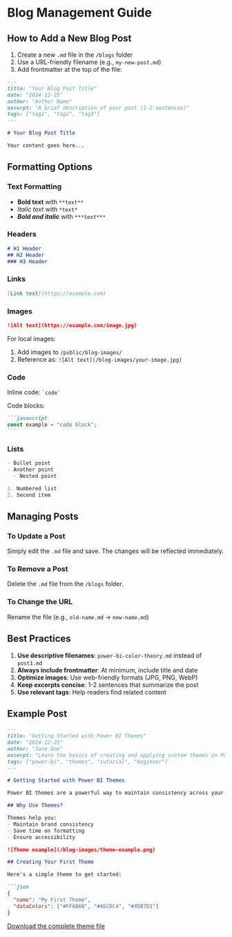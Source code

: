 # Blog Management Guide

## How to Add a New Blog Post

1. Create a new `.md` file in the `/blogs` folder
2. Use a URL-friendly filename (e.g., `my-new-post.md`)
3. Add frontmatter at the top of the file:

```markdown
---
title: "Your Blog Post Title"
date: "2024-12-25"
author: "Author Name"
excerpt: "A brief description of your post (1-2 sentences)"
tags: ["tag1", "tag2", "tag3"]
---

# Your Blog Post Title

Your content goes here...
```

## Formatting Options

### Text Formatting
- **Bold text** with `**text**`
- *Italic text* with `*text*`
- ***Bold and italic*** with `***text***`

### Headers
```markdown
# H1 Header
## H2 Header
### H3 Header
```

### Links
```markdown
[Link text](https://example.com)
```

### Images
```markdown
![Alt text](https://example.com/image.jpg)
```

For local images:
1. Add images to `/public/blog-images/`
2. Reference as: `![Alt text](/blog-images/your-image.jpg)`

### Code
Inline code: `` `code` ``

Code blocks:
````markdown
```javascript
const example = "code block";
```
````

### Lists
```markdown
- Bullet point
- Another point
  - Nested point

1. Numbered list
2. Second item
```

## Managing Posts

### To Update a Post
Simply edit the `.md` file and save. The changes will be reflected immediately.

### To Remove a Post
Delete the `.md` file from the `/blogs` folder.

### To Change the URL
Rename the file (e.g., `old-name.md` → `new-name.md`)

## Best Practices

1. **Use descriptive filenames**: `power-bi-color-theory.md` instead of `post1.md`
2. **Always include frontmatter**: At minimum, include title and date
3. **Optimize images**: Use web-friendly formats (JPG, PNG, WebP)
4. **Keep excerpts concise**: 1-2 sentences that summarize the post
5. **Use relevant tags**: Help readers find related content

## Example Post

```markdown
---
title: "Getting Started with Power BI Themes"
date: "2024-12-25"
author: "Jane Doe"
excerpt: "Learn the basics of creating and applying custom themes in Power BI to enhance your reports."
tags: ["power-bi", "themes", "tutorial", "beginner"]
---

# Getting Started with Power BI Themes

Power BI themes are a powerful way to maintain consistency across your reports...

## Why Use Themes?

Themes help you:
- Maintain brand consistency
- Save time on formatting
- Ensure accessibility

![Theme example](/blog-images/theme-example.png)

## Creating Your First Theme

Here's a simple theme to get started:

```json
{
  "name": "My First Theme",
  "dataColors": ["#FF6B6B", "#4ECDC4", "#45B7D1"]
}
```

[Download the complete theme file](/downloads/my-first-theme.json)
```